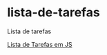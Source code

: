 # lista-de-tarefas
Lista de tarefas  

<a href="https://edsuuu.github.io/lista-de-tarefas/src/index.html">Lista de Tarefas em JS</a>
